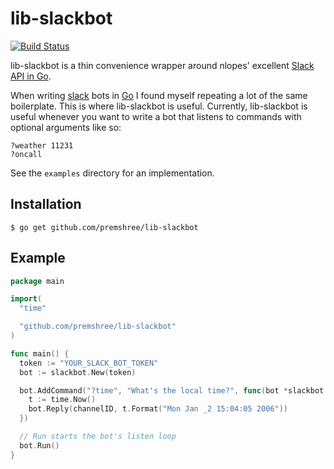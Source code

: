 # lib-slackbot

[![Build Status](https://travis-ci.org/premshree/lib-slackbot.svg?branch=master)](https://travis-ci.org/premshree/lib-slackbot)

lib-slackbot is a thin convenience wrapper around nlopes' excellent [Slack API in Go](https://github.com/nlopes/slack).

When writing [slack](https://slack.com/) bots in [Go](https://golang.org/) I found myself repeating a lot of the same boilerplate. This is where lib-slackbot is useful. Currently, lib-slackbot is useful whenever you want to write a bot that listens to commands with optional arguments like so:
```
?weather 11231
?oncall
```

See the `examples` directory for an implementation.

## Installation

```
$ go get github.com/premshree/lib-slackbot
```

## Example

```go
package main

import(
  "time"

  "github.com/premshree/lib-slackbot"
)

func main() {
  token := "YOUR_SLACK_BOT_TOKEN"
  bot := slackbot.New(token)

  bot.AddCommand("?time", "What's the local time?", func(bot *slackbot.Bot, channelID string, channelName string, args ...string) {
    t := time.Now()
    bot.Reply(channelID, t.Format("Mon Jan _2 15:04:05 2006"))
  })

  // Run starts the bot's listen loop
  bot.Run()
}

```
